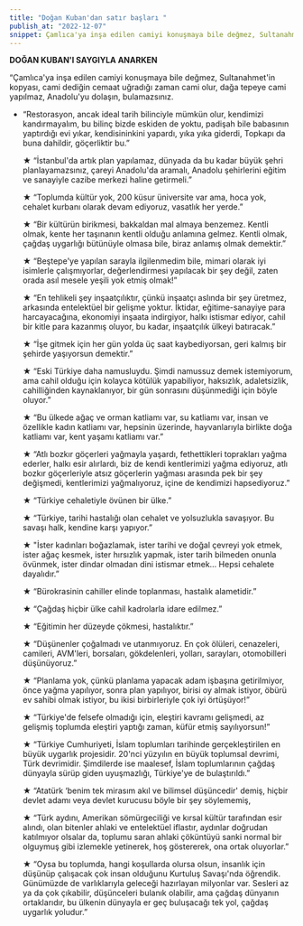 ```yaml
---
title: "Doğan Kuban'dan satır başları "
publish_at: "2022-12-07"
snippet: Çamlıca'ya inşa edilen camiyi konuşmaya bile değmez, Sultanahmet'in kopyası, cami dediğin cemaat uğradığı zaman cami olur, dağa tepeye cami yapılmaz, Anadolu'yu dolaşın, bulamazsınız.
---
```


**DOĞAN KUBAN'I SAYGIYLA ANARKEN**

“Çamlıca'ya inşa edilen camiyi konuşmaya bile değmez, Sultanahmet'in kopyası, cami dediğin cemaat uğradığı zaman cami olur, dağa tepeye cami yapılmaz, Anadolu'yu dolaşın, bulamazsınız.

- “Restorasyon, ancak ideal tarih bilinciyle mümkün olur, kendimizi kandırmayalım, bu bilinç bizde eskiden de yoktu, padişah bile babasının yaptırdığı evi yıkar, kendisininkini yapardı, yıka yıka giderdi, Topkapı da buna dahildir, göçerliktir bu.”

  ★
  “İstanbul'da artık plan yapılamaz, dünyada da bu kadar büyük şehri planlayamazsınız, çareyi Anadolu'da aramalı, Anadolu şehirlerini eğitim ve sanayiyle cazibe merkezi haline getirmeli.”

  ★
  “Toplumda kültür yok, 200 küsur üniversite var ama, hoca yok, cehalet kurbanı olarak devam ediyoruz, vasatlık her yerde.”

  ★
  “Bir kültürün birikmesi, bakkaldan mal almaya benzemez. Kentli olmak, kente her taşınanın kentli olduğu anlamına gelmez. Kentli olmak, çağdaş uygarlığı bütünüyle olmasa bile, biraz anlamış olmak demektir.”

  ★
  “Beştepe'ye yapılan sarayla ilgilenmedim bile, mimari olarak iyi isimlerle çalışmıyorlar, değerlendirmesi yapılacak bir şey değil, zaten orada asıl mesele yeşili yok etmiş olmak!”

  ★
  “En tehlikeli şey inşaatçılıktır, çünkü inşaatçı aslında bir şey üretmez, arkasında entelektüel bir gelişme yoktur. İktidar, eğitime-sanayiye para harcayacağına, ekonomiyi inşaata indirgiyor, halkı istismar ediyor, cahil bir kitle para kazanmış oluyor, bu kadar, inşaatçılık ülkeyi batıracak.”

  ★
  “İşe gitmek için her gün yolda üç saat kaybediyorsan, geri kalmış bir şehirde yaşıyorsun demektir.”

  ★
  “Eski Türkiye daha namusluydu. Şimdi namussuz demek istemiyorum, ama cahil olduğu için kolayca kötülük yapabiliyor, haksızlık, adaletsizlik, cahilliğinden kaynaklanıyor, bir gün sonrasını düşünmediği için böyle oluyor.”

  ★
  “Bu ülkede ağaç ve orman katliamı var, su katliamı var, insan ve özellikle kadın katliamı var, hepsinin üzerinde, hayvanlarıyla birlikte doğa katliamı var, kent yaşamı katliamı var.”

  ★
  “Atlı bozkır göçerleri yağmayla yaşardı, fethettikleri toprakları yağma ederler, halkı esir alırlardı, biz de kendi kentlerimizi yağma ediyoruz, atlı bozkır göçerleriyle atsız göçerlerin yağması arasında pek bir şey değişmedi, kentlerimizi yağmalıyoruz, içine de kendimizi hapsediyoruz.”

  ★
  “Türkiye cehaletiyle övünen bir ülke.”

  ★
  “Türkiye, tarihi hastalığı olan cehalet ve yolsuzlukla savaşıyor. Bu savaşı halk, kendine karşı yapıyor.”

  ★
  "İster kadınları boğazlamak, ister tarihi ve doğal çevreyi yok etmek, ister ağaç kesmek, ister hırsızlık yapmak, ister tarih bilmeden onunla övünmek, ister dindar olmadan dini istismar etmek… Hepsi cehalete dayalıdır.”

  ★
  “Bürokrasinin cahiller elinde toplanması, hastalık alametidir.”

  ★
  “Çağdaş hiçbir ülke cahil kadrolarla idare edilmez.”

  ★
  “Eğitimin her düzeyde çökmesi, hastalıktır.”

  ★
  “Düşünenler çoğalmadı ve utanmıyoruz. En çok ölüleri, cenazeleri, camileri, AVM'leri, borsaları, gökdelenleri, yolları, sarayları, otomobilleri düşünüyoruz.”

  ★
  “Planlama yok, çünkü planlama yapacak adam işbaşına getirilmiyor, önce yağma yapılıyor, sonra plan yapılıyor, birisi oy almak istiyor, öbürü ev sahibi olmak istiyor, bu ikisi birbirleriyle çok iyi örtüşüyor!”

  ★
  “Türkiye'de felsefe olmadığı için, eleştiri kavramı gelişmedi, az gelişmiş toplumda eleştiri yaptığı zaman, küfür etmiş sayılıyorsun!”

  ★
  “Türkiye Cumhuriyeti, İslam toplumları tarihinde gerçekleştirilen en büyük uygarlık projesidir. 20'nci yüzyılın en büyük toplumsal devrimi, Türk devrimidir. Şimdilerde ise maalesef, İslam toplumlarının çağdaş dünyayla sürüp giden uyuşmazlığı, Türkiye'ye de bulaştırıldı.”

  ★
  “Atatürk ‘benim tek mirasım akıl ve bilimsel düşüncedir' demiş, hiçbir devlet adamı veya devlet kurucusu böyle bir şey söylememiş,

  ★
  “Türk aydını, Amerikan sömürgeciliği ve kırsal kültür tarafından esir alındı, olan bitenler ahlaki ve entelektüel iflastır, aydınlar doğrudan katılmıyor olsalar da, toplumu saran ahlaki çöküntüyü sanki normal bir olguymuş gibi izlemekle yetinerek, hoş göstererek, ona ortak oluyorlar.”

  ★
  “Oysa bu toplumda, hangi koşullarda olursa olsun, insanlık için düşünüp çalışacak çok insan olduğunu Kurtuluş Savaşı'nda öğrendik.
  Günümüzde de varlıklarıyla geleceği hazırlayan milyonlar var.
  Sesleri az ya da çok çıkabilir, düşünceleri bulanık olabilir, ama çağdaş dünyanın ortaklarıdır, bu ülkenin dünyayla er geç buluşacağı tek yol, çağdaş uygarlık yoludur.”
